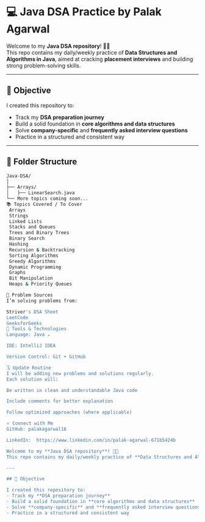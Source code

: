 # 💻 Java DSA Practice by Palak Agarwal

Welcome to my **Java DSA repository**! 👩‍💻  
This repo contains my daily/weekly practice of **Data Structures and Algorithms in Java**, aimed at cracking **placement interviews** and building strong problem-solving skills.

---

## 🎯 Objective

I created this repository to:
- Track my **DSA preparation journey**
- Build a solid foundation in **core algorithms and data structures**
- Solve **company-specific** and **frequently asked interview questions**
- Practice in a structured and consistent way

---

## 📂 Folder Structure

```bash
Java-DSA/
│
├── Arrays/
│   ├── LinearSearch.java
└── More topics coming soon...
📚 Topics Covered / To Cover
 Arrays
 Strings
 Linked Lists
 Stacks and Queues
 Trees and Binary Trees
 Binary Search
 Hashing
 Recursion & Backtracking
 Sorting Algorithms
 Greedy Algorithms
 Dynamic Programming
 Graphs
 Bit Manipulation
 Heaps & Priority Queues

📌 Problem Sources
I’m solving problems from:

Striver's DSA Sheet
LeetCode
GeeksforGeeks
🚀 Tools & Technologies
Language: Java ☕

IDE: IntelliJ IDEA

Version Control: Git + GitHub

🗓️ Update Routine
I will be adding new problems and solutions regularly.
Each solution will:

Be written in clean and understandable Java code

Include comments for better explanation

Follow optimized approaches (where applicable)

⭐ Connect with Me
GitHub: palakagarwal16

LinkedIn:  https://www.linkedin.com/in/palak-agarwal-671b5424b

Welcome to my **Java DSA repository**! 👩‍💻  
This repo contains my daily/weekly practice of **Data Structures and Algorithms in Java**, aimed at cracking **placement interviews** and building strong problem-solving skills.

---

## 🎯 Objective

I created this repository to:
- Track my **DSA preparation journey**
- Build a solid foundation in **core algorithms and data structures**
- Solve **company-specific** and **frequently asked interview questions**
- Practice in a structured and consistent way
